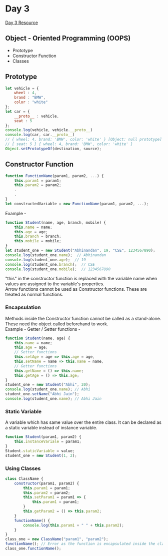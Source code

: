 # Day 3

[Day 3 Resource](https://www.freecodecamp.org/news/object-oriented-javascript-for-beginners/)

## Object - Oriented Programming (OOPS)

- Prototype
- Constructor Function
- Classes

## Prototype

```js
let vehicle = {
    wheel : 4,
    brand : "BMW",
    color : "white"
};
let car = {
    __proto__ : vehicle,
    seat : 5
};
console.log(vehicle, vehicle.__proto__)
console.log(car, car.__proto__)
// { wheel: 4, brand: 'BMW', color: 'white' } [Object: null prototype] {}
// { seat: 5 } { wheel: 4, brand: 'BMW', color: 'white' }
Object.setPrototypeOf(destination, source);
```

## Constructor Function

```js
function FunctionName(param1, param2, ...) {
    this.param1 = param1;
    this.param2 = param2;
    .
    .
}
let constructedVariable = new FunctionName(param1, param2, ...);
```

Example -

```js
function Student(name, age, branch, mobile) {
    this.name = name;
    this.age = age;
    this.branch = branch;
    this.mobile = mobile;
}
let student_one = new Student("Abhinandan", 19, "CSE", 1234567890);
console.log(student_one.name);  // Abhinandan
console.log(student_one.age);  // 19
console.log(student_one.branch);  // CSE
console.log(student_one.mobile);  // 1234567890
```

"this" in the constructor function is replaced with the variable name when values are assigned to the variable's properties.  
Arrow functions cannot be used as Constructor functions. These are treated as normal functions.

### Encapsulation

Methods inside the Constructor function cannot be called as a stand-alone.  
These need the object called beforehand to work.  
Example - Getter / Setter functions -

```js
function Student(name, age) {
	this.name = name;
	this.age = age;
	// Setter functions
	this.setAge = age => this.age = age,
	this.setName = name => this.name = name,
	// Getter functions
	this.getName = () => this.name;
	this.getAge = () => this.age;
}
student_one = new Student("Abhi", 20);
console.log(student_one.name); // Abhi
student_one.setName("Abhi Jain");
console.log(student_one.name); // Abhi Jain
```

### Static Variable

A variable which has same value over the entire class. It can be declared as a static variable instead of instance variable.

```js
function Student(param1, param2) {
	this.instanceVariale = param1;
}
Student.staticVariable = value;
student_one = new Student(1, 2);
```

### Using Classes

```js
class ClassName {
	constructor(param1, param2) {
		this.param1 = param1;
		this.param2 = param2;
		this.setParam1 = param1 => {
			this.param1 = param1;
		}
		this.getParam2 = () => this.param2;
	}
	functionName() {
		console.log(this.param1 + " " + this.param2);	
	}
}
class_one = new ClassName("param1", "param2");
functionName(); // Error as the function is encapsulated inside the class
class_one.functionName();
```
